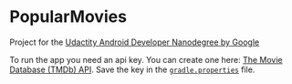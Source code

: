 # PopularMovies

Project for the [Udactity Android Developer Nanodegree by Google](https://www.udacity.com/course/android-developer-nanodegree-by-google--nd801)

To run the app you need an api key. You can create one here: [The Movie Database (TMDb) API](https://developers.themoviedb.org/3/getting-started/introduction). Save the key in the [`gradle.properties`](gradle.properties) file.
